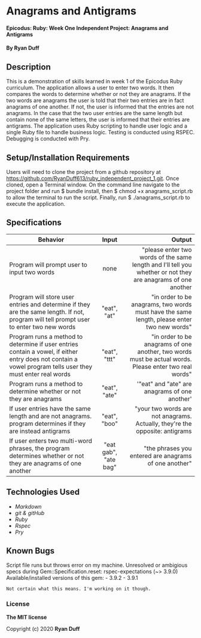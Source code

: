 # Anagrams and Antigrams

#### Epicodus: Ruby: Week One Independent Project: Anagrams and Antigrams


#### By Ryan Duff 

## Description
This is a demonstration of skills learned in week 1 of the Epicodus Ruby curriculum. The application allows a user to enter two words. It then compares the words to determine whether or not they are anagrams. If the two words are anagrams the user is told that their two entries are in fact anagrams of one another. If not, the user is informed that the entries are not anagrams. In the case that the two user entries are the same length but contain none of the same letters, the user is informed that their entries are antigrams. The application uses Ruby scripting to handle user logic and a single Ruby file to handle business logic. Testing is conducted using RSPEC. Debugging is conducted with Pry.


## Setup/Installation Requirements
Users will need to clone the project from a github repository at https://github.com/RyanDuff613/ruby_independent_project_1.git. Once cloned, open a Terminal window. On the command line navigate to the project folder and run $ bundle install, then $ chmod +x anagrams_script.rb to allow the terminal to run the script. 
Finally, run $ ./anagrams_script.rb to execute the application.


## Specifications

| Behavior       | Input         | Output  |
| ------------- |:-------------:| -----:|
| Program will prompt user to input two words | none  | "please enter two words of the same length and I'll tell you whether or not they are anagrams of one another |
| Program will store user entries and determine if they are the same length. If not, program will tell prompt user to enter two new words | "eat", "at" | "in order to be anagrams, two words must have the same length, please enter two new words"|
| Program runs a method to determine if user entries contain a vowel, if either entry does not contain a vowel program tells user they must enter real words | "eat", "ttt" | "in order to be anagrams of one another, two words must be actual words. Please enter two real words"|
|Program runs a method to determine whether or not they are anagrams|"eat", "ate"|'"eat" and "ate" are anagrams of one another'|
| If user entries have the same length and are not anagrams. program determines if they are instead antigrams | "eat", "boo" | "your two words are not anagrams. Actually, they're the opposite: antigrams |
| If user enters two multi-word phrases, the program determines whether or not they are anagrams of one another | "eat gab", "ate bag" | "the phrases you entered are anagrams of one another"|



## Technologies Used

* _Markdown_
* _git & gitHub_
* _Ruby_
* _Rspec_
* _Pry_

## Known Bugs

Script file runs but throws error on my machine. 
Unresolved or ambigious specs during Gem::Specification.reset:
      rspec-expectations (~> 3.9.0)
      Available/installed versions of this gem:
      - 3.9.2
      - 3.9.1

    Not certain what this means. I'm working on it though.

### License

**The MIT license**

Copyright (c) 2020 **Ryan Duff**

